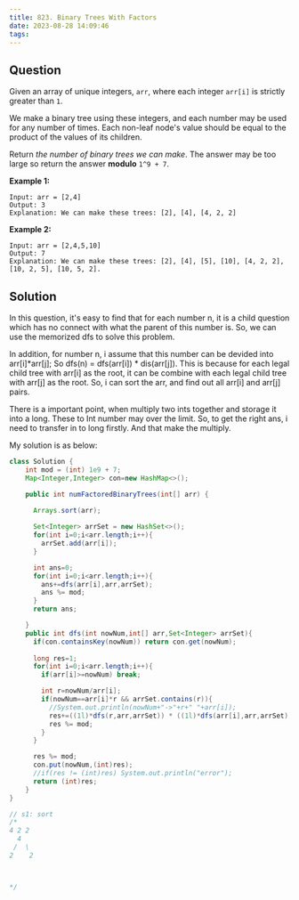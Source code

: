 ```yaml
---
title: 823. Binary Trees With Factors
date: 2023-08-28 14:09:46
tags:
---
```


## Question

Given an array of unique integers, `arr`, where each integer `arr[i]` is strictly greater than `1`.

We make a binary tree using these integers, and each number may be used for any number of times. Each non-leaf node's value should be equal to the product of the values of its children.

Return *the number of binary trees we can make*. The answer may be too large so return the answer **modulo** `1^9 + 7`.



**Example 1:**

```
Input: arr = [2,4]
Output: 3
Explanation: We can make these trees: [2], [4], [4, 2, 2]
```

**Example 2:**

```
Input: arr = [2,4,5,10]
Output: 7
Explanation: We can make these trees: [2], [4], [5], [10], [4, 2, 2], [10, 2, 5], [10, 5, 2].
```

## Solution

In this question, it's easy to find that for each number n, it is a child question which has no connect with what the parent of this number is. So, we can use the memorized dfs to solve this problem.

In addition, for number n, i assume that this number can be devided into arr[i]*arr[j]; So dfs(n) = dfs(arr[i]) * dis(arr[j]). This is because for each legal child tree with arr[i] as the root, it can be combine with each legal child tree with arr[j] as the root. So, i can sort the arr, and find out all arr[i] and arr[j] pairs. 

There is a important point, when multiply two ints together and storage it into a long. These to Int number may over the limit. So, to get the right ans, i need to transfer in to long firstly. And that make the multiply.

My solution is as below: 

```java
class Solution {
    int mod = (int) 1e9 + 7;
    Map<Integer,Integer> con=new HashMap<>();

    public int numFactoredBinaryTrees(int[] arr) {
      
      Arrays.sort(arr);

      Set<Integer> arrSet = new HashSet<>();
      for(int i=0;i<arr.length;i++){
        arrSet.add(arr[i]);
      }

      int ans=0;
      for(int i=0;i<arr.length;i++){
        ans+=dfs(arr[i],arr,arrSet);
        ans %= mod;
      }
      return ans;

    }
    public int dfs(int nowNum,int[] arr,Set<Integer> arrSet){
      if(con.containsKey(nowNum)) return con.get(nowNum);
      
      long res=1;
      for(int i=0;i<arr.length;i++){
        if(arr[i]>=nowNum) break;

        int r=nowNum/arr[i];
        if(nowNum==arr[i]*r && arrSet.contains(r)){
          //System.out.println(nowNum+"->"+r+" "+arr[i]); 
          res+=((1l)*dfs(r,arr,arrSet)) * ((1l)*dfs(arr[i],arr,arrSet));
          res %= mod;
        }
      }

      res %= mod;
      con.put(nowNum,(int)res);
      //if(res != (int)res) System.out.println("error");
      return (int)res;
    }
}

// s1: sort
/*
4 2 2
  4
 /  \
2    2



*/
```



